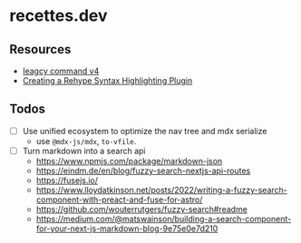 # recettes.dev

## Resources

- [leagcy command v4](https://github.com/alexandre-dos-reis/commands-v4)
- [Creating a Rehype Syntax Highlighting Plugin](https://www.timlrx.com/blog/creating-a-rehype-syntax-highlighting-plugin)


## Todos
- [ ] Use unified ecosystem to optimize the nav tree and mdx serialize
  - use `@mdx-js/mdx`, `to-vfile`.
- [ ] Turn markdown into a search api
    - https://www.npmjs.com/package/markdown-json
    - https://eindm.de/en/blog/fuzzy-search-nextjs-api-routes
    - https://fusejs.io/
    - https://www.lloydatkinson.net/posts/2022/writing-a-fuzzy-search-component-with-preact-and-fuse-for-astro/
    - https://github.com/wouterrutgers/fuzzy-search#readme
    - https://medium.com/@matswainson/building-a-search-component-for-your-next-js-markdown-blog-9e75e0e7d210
